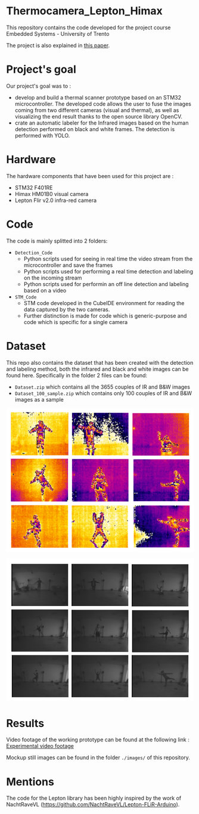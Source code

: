 # Thermocamera_Lepton_Himax

This repository contains the code developed for the project course Embedded Systems - University of Trento

The project is also explained in [this paper](https://openaccess.thecvf.com/content/ICCV2021W/DSC/html/Avi_Infrared_Dataset_Generation_for_People_Detection_Through_Superimposition_of_Different_ICCVW_2021_paper.html). 

# Project's goal 
Our project's goal was to :

- develop and build a thermal scanner prototype based on an STM32 microcontroller. The developed code allows the user to fuse the images coming from two different cameras (visual and thermal), as well as visualizing the end result thanks to the open source library OpenCV.  
- crate an automatic labeler for the Infrared images based on the human detection performed on black and white frames. The detection is performed with YOLO.

# Hardware 
The hardware components that have been used for this project are : 
* STM32 F401RE 
* Himax HM01B0 visual camera 
* Lepton Flir v2.0 infra-red camera 

# Code 
The code is mainly splitted into 2 folders:
* `Detection_Code`
   - Python scripts used for seeing in real time the video stream from the microcontroller and save the frames
   - Python scripts used for performing a real time detection and labeling on the incoming stream
   -  Python scripts used for performin an off line detection and labeling based on a video
* `STM_Code`
   - STM code developed in the CubeIDE environment for reading the data captured by the two cameras. 
   - Further distinction is made for code which is generic-purpose and code which is specific for a single camera  

# Dataset

This repo also contains the dataset that has been created with the detection and labeling method, both the infrared and black and white images can be found here. Specifically in the folder 2 files can be found:

- `Dataset.zip` which contains all the 3655 couples of IR and B&W images
- `Dataset_100_sample.zip` which contains only 100 couples of IR and B&W images as a sample

![name-of-you-image](https://github.com/AlessandroAvi/Thermocamera_Lepton_Himax/blob/main/Images/dataset_example.png)



![name-of-you-image](https://github.com/AlessandroAvi/Thermocamera_Lepton_Himax/blob/main/Images/dataset_example_himax.png)

# Results 
Video footage of the working prototype can be found at the following link : 
[Experimental video footage](https://www.youtube.com/watch?v=Bs92HlgQElU)

Mockup still images can be found in the folder `./images/` of this repository. 

# Mentions 
The code for the Lepton library has been highly inspired by the work of NachtRaveVL (https://github.com/NachtRaveVL/Lepton-FLiR-Arduino).

